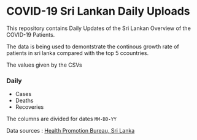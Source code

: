 # COVID-19 Sri Lankan Daily Uploads

This repository contains Daily Updates of the Sri Lankan Overview of the COVID-19 Patients.

The data is being used to demontstrate the continous growth rate of patients in sri lanka compared with the top 5 ccountries.

The values given by the CSVs

### Daily

* Cases
* Deaths
* Recoveries

The columns are divided for dates ```MM-DD-YY```

Data sources : [Health Promotion Bureau, Sri Lanka](https://hpb.health.gov.lk)
